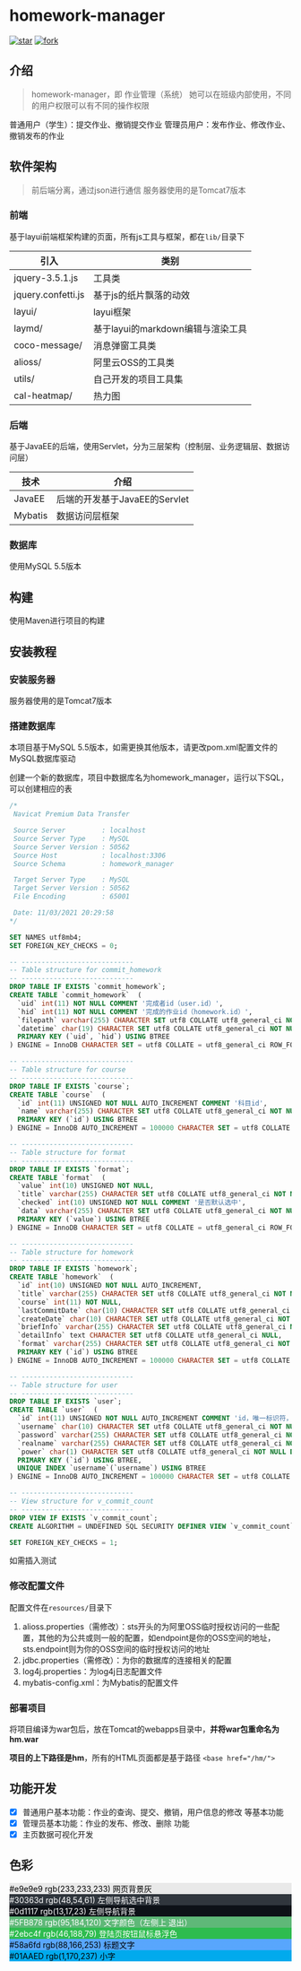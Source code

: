 # homework-manager

[![star](https://gitee.com/qkmango/homework-manager/badge/star.svg?theme=dark)](https://gitee.com/qkmango/homework-manager/stargazers)
[![fork](https://gitee.com/qkmango/homework-manager/badge/fork.svg?theme=dark)](https://gitee.com/qkmango/homework-manager/members)


## 介绍
> homework-manager，即 作业管理（系统）
> 她可以在班级内部使用，不同的用户权限可以有不同的操作权限

普通用户（学生）：提交作业、撤销提交作业
管理员用户：发布作业、修改作业、撤销发布的作业

## 软件架构
> 前后端分离，通过json进行通信
> 服务器使用的是Tomcat7版本

### 前端

基于layui前端框架构建的页面，所有js工具与框架，都在`lib/`目录下

| 引入               | 类别                              |
| ------------------ | --------------------------------- |
| jquery-3.5.1.js    | 工具类                            |
| jquery.confetti.js | 基于js的纸片飘落的动效            |
| layui/             | layui框架                         |
| laymd/             | 基于layui的markdown编辑与渲染工具 |
| coco-message/      | 消息弹窗工具类                    |
| alioss/            | 阿里云OSS的工具类                 |
| utils/             | 自己开发的项目工具集              |
| cal-heatmap/       | 热力图                          |

### 后端

基于JavaEE的后端，使用Servlet，分为三层架构（控制层、业务逻辑层、数据访问层）

| 技术    | 介绍                          |
| ------- | ----------------------------- |
| JavaEE  | 后端的开发基于JavaEE的Servlet |
| Mybatis | 数据访问层框架                |

### 数据库

使用MySQL 5.5版本



## 构建

使用Maven进行项目的构建



## 安装教程

### 安装服务器

服务器使用的是Tomcat7版本



### 搭建数据库

本项目基于MySQL 5.5版本，如需更换其他版本，请更改pom.xml配置文件的MySQL数据库驱动

创建一个新的数据库，项目中数据库名为homework_manager，运行以下SQL，可以创建相应的表

````sql
/*
 Navicat Premium Data Transfer

 Source Server         : localhost
 Source Server Type    : MySQL
 Source Server Version : 50562
 Source Host           : localhost:3306
 Source Schema         : homework_manager

 Target Server Type    : MySQL
 Target Server Version : 50562
 File Encoding         : 65001

 Date: 11/03/2021 20:29:58
*/

SET NAMES utf8mb4;
SET FOREIGN_KEY_CHECKS = 0;

-- ----------------------------
-- Table structure for commit_homework
-- ----------------------------
DROP TABLE IF EXISTS `commit_homework`;
CREATE TABLE `commit_homework`  (
  `uid` int(11) NOT NULL COMMENT '完成者id（user.id）',
  `hid` int(11) NOT NULL COMMENT '完成的作业id（homework.id）',
  `filepath` varchar(255) CHARACTER SET utf8 COLLATE utf8_general_ci NOT NULL COMMENT '作业文件的链接',
  `datetime` char(19) CHARACTER SET utf8 COLLATE utf8_general_ci NOT NULL COMMENT '提交时间',
  PRIMARY KEY (`uid`, `hid`) USING BTREE
) ENGINE = InnoDB CHARACTER SET = utf8 COLLATE = utf8_general_ci ROW_FORMAT = Compact;

-- ----------------------------
-- Table structure for course
-- ----------------------------
DROP TABLE IF EXISTS `course`;
CREATE TABLE `course`  (
  `id` int(11) UNSIGNED NOT NULL AUTO_INCREMENT COMMENT '科目id',
  `name` varchar(255) CHARACTER SET utf8 COLLATE utf8_general_ci NOT NULL COMMENT '科目名',
  PRIMARY KEY (`id`) USING BTREE
) ENGINE = InnoDB AUTO_INCREMENT = 100000 CHARACTER SET = utf8 COLLATE = utf8_general_ci ROW_FORMAT = Compact;

-- ----------------------------
-- Table structure for format
-- ----------------------------
DROP TABLE IF EXISTS `format`;
CREATE TABLE `format`  (
  `value` int(10) UNSIGNED NOT NULL,
  `title` varchar(255) CHARACTER SET utf8 COLLATE utf8_general_ci NOT NULL,
  `checked` int(10) UNSIGNED NOT NULL COMMENT '是否默认选中',
  `data` varchar(255) CHARACTER SET utf8 COLLATE utf8_general_ci NOT NULL COMMENT '要展示的数据（格式）',
  PRIMARY KEY (`value`) USING BTREE
) ENGINE = InnoDB CHARACTER SET = utf8 COLLATE = utf8_general_ci ROW_FORMAT = Compact;

-- ----------------------------
-- Table structure for homework
-- ----------------------------
DROP TABLE IF EXISTS `homework`;
CREATE TABLE `homework`  (
  `id` int(10) UNSIGNED NOT NULL AUTO_INCREMENT,
  `title` varchar(255) CHARACTER SET utf8 COLLATE utf8_general_ci NOT NULL,
  `course` int(11) NOT NULL,
  `lastCommitDate` char(10) CHARACTER SET utf8 COLLATE utf8_general_ci NOT NULL,
  `createDate` char(10) CHARACTER SET utf8 COLLATE utf8_general_ci NOT NULL,
  `briefInfo` varchar(255) CHARACTER SET utf8 COLLATE utf8_general_ci NOT NULL,
  `detailInfo` text CHARACTER SET utf8 COLLATE utf8_general_ci NULL,
  `format` varchar(255) CHARACTER SET utf8 COLLATE utf8_general_ci NOT NULL COMMENT '提交的文件名格式',
  PRIMARY KEY (`id`) USING BTREE
) ENGINE = InnoDB AUTO_INCREMENT = 100000 CHARACTER SET = utf8 COLLATE = utf8_general_ci ROW_FORMAT = Compact;

-- ----------------------------
-- Table structure for user
-- ----------------------------
DROP TABLE IF EXISTS `user`;
CREATE TABLE `user`  (
  `id` int(11) UNSIGNED NOT NULL AUTO_INCREMENT COMMENT 'id，唯一标识符，（不用来登陆使用）',
  `username` char(10) CHARACTER SET utf8 COLLATE utf8_general_ci NOT NULL COMMENT '用户名，用于登陆系统的账户（唯一）',
  `password` varchar(255) CHARACTER SET utf8 COLLATE utf8_general_ci NOT NULL COMMENT '密码',
  `realname` varchar(255) CHARACTER SET utf8 COLLATE utf8_general_ci NOT NULL COMMENT '真实名',
  `power` char(1) CHARACTER SET utf8 COLLATE utf8_general_ci NOT NULL DEFAULT '0' COMMENT '权限，0为普通用户权限，1为管理员权限',
  PRIMARY KEY (`id`) USING BTREE,
  UNIQUE INDEX `username`(`username`) USING BTREE
) ENGINE = InnoDB AUTO_INCREMENT = 100000 CHARACTER SET = utf8 COLLATE = utf8_general_ci ROW_FORMAT = Compact;

-- ----------------------------
-- View structure for v_commit_count
-- ----------------------------
DROP VIEW IF EXISTS `v_commit_count`;
CREATE ALGORITHM = UNDEFINED SQL SECURITY DEFINER VIEW `v_commit_count` AS select count(0) AS `count`,`commit_homework`.`hid` AS `hid` from `commit_homework` group by `commit_homework`.`hid`;

SET FOREIGN_KEY_CHECKS = 1;
````



如需插入测试



### 修改配置文件

配置文件在`resources/`目录下

1. alioss.properties（需修改）：sts开头的为阿里OSS临时授权访问的一些配置，其他的为公共或则一般的配置，如endpoint是你的OSS空间的地址，sts.endpoint则为你的OSS空间的临时授权访问的地址
2. jdbc.properties（需修改）：为你的数据库的连接相关的配置
3. log4j.properties：为log4j日志配置文件
4. mybatis-config.xml：为Mybatis的配置文件



### 部署项目

将项目编译为war包后，放在Tomcat的webapps目录中，**并将war包重命名为 hm.war**

**项目的上下路径是hm**，所有的HTML页面都是基于路径 `<base href="/hm/">`



## 功能开发

- [x] 普通用户基本功能：作业的查询、提交、撤销，用户信息的修改 等基本功能
- [x] 管理员基本功能：作业的发布、修改、删除 功能
- [x] 主页数据可视化开发

## 色彩
<div style="background-color:#e9e9e9;color:black">#e9e9e9 rgb(233,233,233) 网页背景灰</div>
<div style="background-color:#30363d;color:white">#30363d rgb(48,54,61) 左侧导航选中背景</div>
<div style="background-color:#0d1117;color:white">#0d1117 rgb(13,17,23) 左侧导航背景</div>

<div style="background-color:#5FB878;color:white">#5FB878 rgb(95,184,120) 文字颜色（左侧上 退出）</div>
<div style="background-color:#2ebc4f;color:white">#2ebc4f rgb(46,188,79) 登陆页按钮鼠标悬浮色</div>

<div style="background-color:#58a6fd;color:black">#58a6fd rgb(88,166,253) 标题文字</div>
<div style="background-color:#01AAED;color:black">#01AAED rgb(1,170,237) 小字</div>

